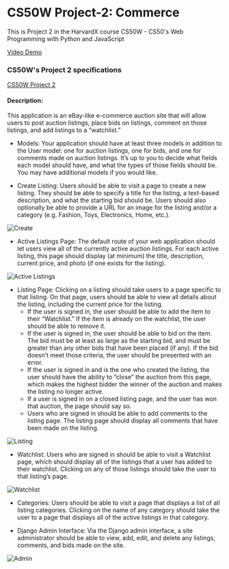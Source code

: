# CS50W Project-2: Commerce

This is Project 2 in the HarvardX course CS50W - CS50's Web Programming with Python and JavaScript

[Video Demo](https://youtu.be/FwHufzlC34M)

### CS50W's Project 2 specifications
[CS50W Project 2](https://cs50.harvard.edu/web/2020/projects/2/commerce/)

#### Description:
This application is an eBay-like e-commerce auction site that will allow users to post auction listings, place bids on listings, comment on those listings, and add listings to a “watchlist.”

* Models: Your application should have at least three models in addition to the User model: one for auction listings, one for bids, and one for comments made on auction listings. It’s up to you to decide what fields each model should have, and what the types of those fields should be. You may have additional models if you would like.

* Create Listing: Users should be able to visit a page to create a new listing. They should be able to specify a title for the listing, a text-based description, and what the starting bid should be. Users should also optionally be able to provide a URL for an image for the listing and/or a category (e.g. Fashion, Toys, Electronics, Home, etc.).
  
![Create](https://github.com/sam-aum/Commerce-Project-2/assets/95770704/21da9904-ade3-40bd-87ea-ca1a1b9d7231)

* Active Listings Page: The default route of your web application should let users view all of the currently active auction listings. For each active listing, this page should display (at minimum) the title, description, current price, and photo (if one exists for the listing).
  
![Active Listings](https://github.com/sam-aum/Commerce-Project-2/assets/95770704/1705ae1c-335f-4e75-8ff1-a08ac325e42d)

* Listing Page: Clicking on a listing should take users to a page specific to that listing. On that page, users should be able to view all details about the listing, including the current price for the listing.
  * If the user is signed in, the user should be able to add the item to their “Watchlist.” If the item is already on the watchlist, the user should be able to remove it.
  * If the user is signed in, the user should be able to bid on the item. The bid must be at least as large as the starting bid, and must be greater than any other bids that have been placed (if any). If the bid doesn’t meet those criteria, the user should be presented with an error.
  * If the user is signed in and is the one who created the listing, the user should have the ability to “close” the auction from this page, which makes the highest bidder the winner of the auction and makes the listing no longer active.
  * If a user is signed in on a closed listing page, and the user has won that auction, the page should say so.
  * Users who are signed in should be able to add comments to the listing page. The listing page should display all comments that have been made on the listing.

![Listing](https://github.com/sam-aum/Commerce-Project-2/assets/95770704/2946664f-3fe5-4741-a14f-763695b7919f)

* Watchlist: Users who are signed in should be able to visit a Watchlist page, which should display all of the listings that a user has added to their watchlist. Clicking on any of those listings should take the user to that listing’s page.
  
![Watchlist](https://github.com/sam-aum/Commerce-Project-2/assets/95770704/df104266-8e5c-414e-a111-40f1689367e4)

* Categories: Users should be able to visit a page that displays a list of all listing categories. Clicking on the name of any category should take the user to a page that displays all of the active listings in that category.

* Django Admin Interface: Via the Django admin interface, a site administrator should be able to view, add, edit, and delete any listings, comments, and bids made on the site.
  
![Admin](https://github.com/sam-aum/Commerce-Project-2/assets/95770704/c4de3d5c-dfc7-4dc1-b908-bc1a21985f56)

